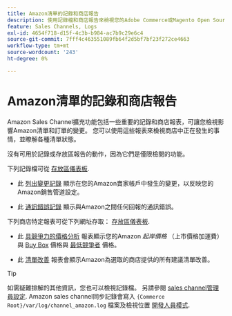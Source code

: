```yaml
---
title: Amazon清單的記錄和商店報告
description: 使用記錄檔和商店報告來檢視您的Adobe Commerce或Magento Open Source商店發生什麼事，以及您的Amazon Marketplace清單。
feature: Sales Channels, Logs
exl-id: 4654f718-d15f-4c3b-b984-ac7b9c29e6c4
source-git-commit: 7fff4c463551089fb64f2d5bf7bf23f272ce4663
workflow-type: tm+mt
source-wordcount: '243'
ht-degree: 0%

---
```


# Amazon清單的記錄和商店報告

Amazon Sales Channel擴充功能包括一些重要的記錄和商店報表，可讓您檢視影響Amazon清單和訂單的變更。 您可以使用這些報表來檢視商店中正在發生的事情，並瞭解各種清單狀態。

沒有可用於記錄或存放區報告的動作，因為它們是僅限檢閱的功能。

下列記錄檔可從 [存放區儀表板](./amazon-store-dashboard.md).

- 此 [列出變更記錄](./listing-changes-log.md) 顯示在您的Amazon賣家帳戶中發生的變更，以反映您的Amazon銷售管道設定。

- 此 [通訊錯誤記錄](./communication-errors-log.md) 顯示與Amazon之間任何回報的通訊錯誤。

下列商店特定報表可從下列網址存取： [存放區儀表板](./amazon-store-dashboard.md).

- 此 [具競爭力的價格分析](./competitive-price-analysis.md) 報表顯示您的Amazon _起岸價格_ （上市價格加運費）與 [Buy Box](./buy-box-competitor-pricing.md) 價格與 [最低競爭者](./lowest-competitor-pricing.md) 價格。

- 此 [清單改善](./listing-improvements.md) 報表會顯示Amazon為選取的商店提供的所有建議清單改善。

>[!TIP]
>
>如需疑難排解的其他資訊，您也可以檢視記錄檔。 另請參閱 [sales channel管理員設定](./sales-channel-settings.md). Amazon sales channel同步記錄會寫入 `{Commerce Root}/var/log/channel_amazon.log` 檔案及檢視位置 [開發人員模式](https://experienceleague.adobe.com/docs/commerce-admin/systems/tools/developer-tools.html#operation-modes).
